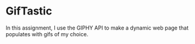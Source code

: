 # GifTastic

In this assignment, I use the GIPHY API to make a dynamic web page that populates with gifs of my choice. 
